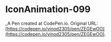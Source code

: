 # IconAnimation-099
 _A Pen created at CodePen.io. Original URL: [https://codepen.io/vinod2305/pen/ZEGEwOO](https://codepen.io/vinod2305/pen/ZEGEwOO).

 